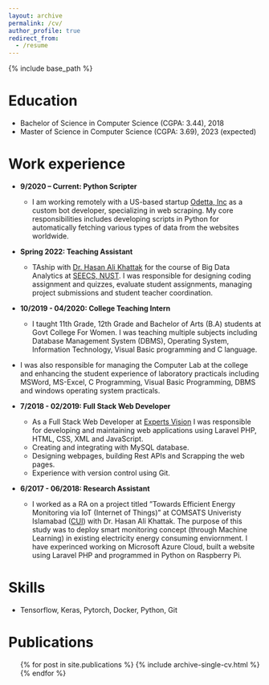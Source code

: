 ```yaml
---
layout: archive
permalink: /cv/
author_profile: true
redirect_from:
  - /resume
---
```


{% include base_path %}

Education
======
* Bachelor of Science in Computer Science (CGPA: 3.44), 2018
* Master of Science in Computer Science (CGPA: 3.69), 2023 (expected)

Work experience
======
* **9/2020 – Current: Python Scripter**
    * I am working remotely with a US-based startup [Odetta, Inc](https://odetta.ai/) as a custom bot developer, specializing in web scraping. My core responsibilities includes developing scripts in Python for automatically fetching various types of data from the websites       worldwide.

* **Spring 2022: Teaching Assistant**
  * TAship with [Dr. Hasan Ali Khattak](https://www.linkedin.com/in/hasanalikhattak/) for the course of Big Data Analytics at [SEECS, NUST](https://seecs.nust.edu.pk/). I was responsible for designing coding assignment and quizzes, evaluate student assignments, managing project submissions and student teacher coordination.

* **10/2019 - 04/2020: College Teaching Intern**
  * I taught 11th Grade, 12th Grade and Bachelor of Arts (B.A) students at Govt College For Women. I was teaching multiple subjects including Database Management System (DBMS), Operating System, Information Technology,
Visual Basic programming and C language.
* I was also responsible for managing the Computer Lab at the college and enhancing the student experience of
laboratory practicals including MSWord, MS-Excel, C Programming, Visual Basic Programming, DBMS and
windows operating system practicals.

* **7/2018 - 02/2019: Full Stack Web Developer**
  * As a Full Stack Web Developer at [Experts Vision](https://eveati.com/) I was responsible for developing and maintaining web applications using Laravel PHP, HTML, CSS, XML and JavaScript. 
  * Creating and integrating with MySQL database. 
  * Designing webpages, building Rest APIs and Scrapping the web pages.
  * Experience with version control using Git.

* **6/2017 - 06/2018: Research Assistant**
  * I worked as a RA on a project titled ”Towards Efficient Energy Monitoring via IoT (Internet of Things)” at COMSATS Univeristy Islamabad ([CUI](https://www.comsats.edu.pk/)) with Dr. Hasan Ali
Khattak. The purpose of this study was to deploy smart monitoring concept (through Machine Learning) in
existing electricity energy consuming enviornment. I have experinced working on Microsoft Azure Cloud, built a website using Laravel PHP
and programmed in Python on Raspberry Pi.
  
Skills
======
* Tensorflow, Keras, Pytorch, Docker, Python, Git

Publications
======
  <ul>{% for post in site.publications %}
    {% include archive-single-cv.html %}
  {% endfor %}</ul>
 
